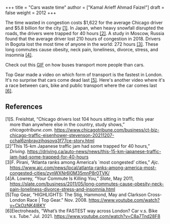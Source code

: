 +++
title = "Cars waste time"
author = ["Kamal Arieff Ahmad Faizel"]
draft = false
weight = 2012
+++

The time wasted in congestion costs $1,622 for the average Chicago driver and $5.8 billion for the city <a href="#citeproc_bib_item_1">[1]</a>. In Japan, when heavy snowfall disrupted the roads, the drivers were trapped for 40 hours <a href="#citeproc_bib_item_2">[2]</a>. A study in Moscow, Russia found that the average driver lost 210 hours of congestion in 2018. Drivers in Bogota lost the most time of anyone in the world: 272 hours <a href="#citeproc_bib_item_3">[3]</a>. These long commutes cause obesity, neck pain, loneliness, divorce, stress, and insomnia <a href="#citeproc_bib_item_4">[4]</a>.

Check out this [GIF](https://twitter.com/metrolosangeles/status/1153807208229957632) on how buses transport more people than cars.

Top Gear made a video on which form of transport is the fastest in London. It's no surprise that cars come dead last <a href="#citeproc_bib_item_5">[5]</a>. Here's another video where it's a race between cars, bike and public transport where the car comes last <a href="#citeproc_bib_item_6">[6]</a>.

## References

<style>.csl-left-margin{float: left; padding-right: 0em;}
 .csl-right-inline{margin: 0 0 0 1em;}</style><div class="csl-bib-body">
  <div class="csl-entry"><a id="citeproc_bib_item_1"></a>
    <div class="csl-left-margin">[1]</div><div class="csl-right-inline">S. Freishtat, “Chicago drivers lost 104 hours sitting in traffic this year more than anywhere else in the country, study shows,” <i>chicagotribune.com</i>. <a href="https://www.chicagotribune.com/business/ct-biz-chicago-traffic-eisenhower-stevenson-20211207-cchal6znbrayzjhqsovq3f77ce-story.html">https://www.chicagotribune.com/business/ct-biz-chicago-traffic-eisenhower-stevenson-20211207-cchal6znbrayzjhqsovq3f77ce-story.html</a></div>
  </div>
  <div class="csl-entry"><a id="citeproc_bib_item_2"></a>
    <div class="csl-left-margin">[2]</div><div class="csl-right-inline">“This 15-km Japanese traffic jam had some trapped for 40 hours,” <i>Driving</i>. <a href="https://driving.ca/auto-news/news/this-15-km-japanese-traffic-jam-had-some-trapped-for-40-hours">https://driving.ca/auto-news/news/this-15-km-japanese-traffic-jam-had-some-trapped-for-40-hours</a></div>
  </div>
  <div class="csl-entry"><a id="citeproc_bib_item_3"></a>
    <div class="csl-left-margin">[3]</div><div class="csl-right-inline">F. Pirani, “Atlanta ranks among America’s `most congested’ cities,” <i>Ajc</i>. <a href="https://www.ajc.com/news/local/atlanta-ranks-among-america-most-congested-cities/zynWXNr6l0M35mnP8r0TVK/">https://www.ajc.com/news/local/atlanta-ranks-among-america-most-congested-cities/zynWXNr6l0M35mnP8r0TVK/</a></div>
  </div>
  <div class="csl-entry"><a id="citeproc_bib_item_4"></a>
    <div class="csl-left-margin">[4]</div><div class="csl-right-inline">A. Lowrey, “Your Commute Is Killing You,” <i>Slate</i>, May 2011, <a href="https://slate.com/business/2011/05/long-commutes-cause-obesity-neck-pain-loneliness-divorce-stress-and-insomnia.html">https://slate.com/business/2011/05/long-commutes-cause-obesity-neck-pain-loneliness-divorce-stress-and-insomnia.html</a></div>
  </div>
  <div class="csl-entry"><a id="citeproc_bib_item_5"></a>
    <div class="csl-left-margin">[5]</div><div class="csl-right-inline">Top Gear, “HIGHLIGHTS: The Stig, Hammond, May and Clarkson Cross-London Race | Top Gear.” Nov. 2008. <a href="https://www.youtube.com/watch?v=CkOzNK4l8KY">https://www.youtube.com/watch?v=CkOzNK4l8KY</a></div>
  </div>
  <div class="csl-entry"><a id="citeproc_bib_item_6"></a>
    <div class="csl-left-margin">[6]</div><div class="csl-right-inline">Electroheads, “What’s the FASTEST way across London? Car v.s. Bike v.s. Tube.” Jul. 2021. <a href="https://www.youtube.com/watch?v=C8a7Tnd28F8">https://www.youtube.com/watch?v=C8a7Tnd28F8</a></div>
  </div>
</div>
